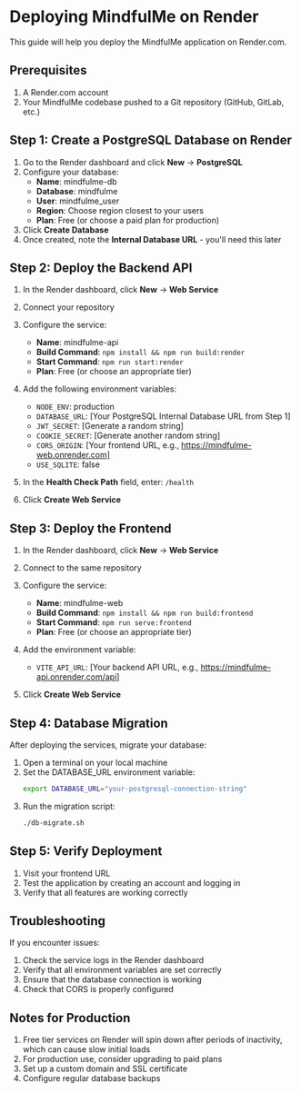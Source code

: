# Deploying MindfulMe on Render

This guide will help you deploy the MindfulMe application on Render.com.

## Prerequisites

1. A Render.com account
2. Your MindfulMe codebase pushed to a Git repository (GitHub, GitLab, etc.)

## Step 1: Create a PostgreSQL Database on Render

1. Go to the Render dashboard and click **New** → **PostgreSQL**
2. Configure your database:
   - **Name**: mindfulme-db
   - **Database**: mindfulme
   - **User**: mindfulme_user
   - **Region**: Choose region closest to your users
   - **Plan**: Free (or choose a paid plan for production)
3. Click **Create Database**
4. Once created, note the **Internal Database URL** - you'll need this later

## Step 2: Deploy the Backend API

1. In the Render dashboard, click **New** → **Web Service**
2. Connect your repository
3. Configure the service:
   - **Name**: mindfulme-api
   - **Build Command**: `npm install && npm run build:render`
   - **Start Command**: `npm run start:render`
   - **Plan**: Free (or choose an appropriate tier)
   
4. Add the following environment variables:
   - `NODE_ENV`: production
   - `DATABASE_URL`: [Your PostgreSQL Internal Database URL from Step 1]
   - `JWT_SECRET`: [Generate a random string]
   - `COOKIE_SECRET`: [Generate another random string]
   - `CORS_ORIGIN`: [Your frontend URL, e.g., https://mindfulme-web.onrender.com]
   - `USE_SQLITE`: false
   
5. In the **Health Check Path** field, enter: `/health`
   
6. Click **Create Web Service**

## Step 3: Deploy the Frontend

1. In the Render dashboard, click **New** → **Web Service**
2. Connect to the same repository
3. Configure the service:
   - **Name**: mindfulme-web
   - **Build Command**: `npm install && npm run build:frontend`
   - **Start Command**: `npm run serve:frontend`
   - **Plan**: Free (or choose an appropriate tier)
   
4. Add the environment variable:
   - `VITE_API_URL`: [Your backend API URL, e.g., https://mindfulme-api.onrender.com/api]
   
5. Click **Create Web Service**

## Step 4: Database Migration

After deploying the services, migrate your database:

1. Open a terminal on your local machine
2. Set the DATABASE_URL environment variable:
   ```bash
   export DATABASE_URL="your-postgresql-connection-string"
   ```
3. Run the migration script:
   ```bash
   ./db-migrate.sh
   ```

## Step 5: Verify Deployment

1. Visit your frontend URL
2. Test the application by creating an account and logging in
3. Verify that all features are working correctly

## Troubleshooting

If you encounter issues:

1. Check the service logs in the Render dashboard
2. Verify that all environment variables are set correctly
3. Ensure that the database connection is working
4. Check that CORS is properly configured

## Notes for Production

1. Free tier services on Render will spin down after periods of inactivity, which can cause slow initial loads
2. For production use, consider upgrading to paid plans
3. Set up a custom domain and SSL certificate
4. Configure regular database backups
